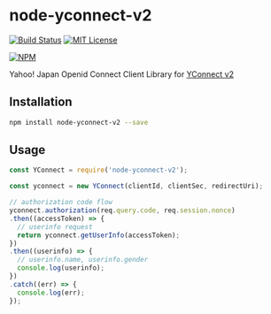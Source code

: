 # node-yconnect-v2
[![Build Status](https://travis-ci.org/dais0n/node-yconnect-v2.svg?branch=master)](https://travis-ci.org/dais0n/node-yconnect-v2)
[![MIT License](http://img.shields.io/badge/license-MIT-blue.svg?style=flat)](LICENSE)

[![NPM](https://nodei.co/npm/node-yconnect-v2.png?compact=true)](https://npmjs.org/package/node-yconnect-v2)


Yahoo! Japan Openid Connect Client Library for [YConnect v2](https://developer.yahoo.co.jp/yconnect/v2/)

## Installation
```bash
npm install node-yconnect-v2 --save
```

## Usage

```javascript
const YConnect = require('node-yconnect-v2');

const yconnect = new YConnect(clientId, clientSec, redirectUri);

// authorization code flow
yconnect.authorization(req.query.code, req.session.nonce)
.then((accessToken) => {
  // userinfo request
  return yconnect.getUserInfo(accessToken);
})
.then((userinfo) => {
  // userinfo.name, userinfo.gender
  console.log(userinfo);
})
.catch((err) => {
  console.log(err);
});
```

